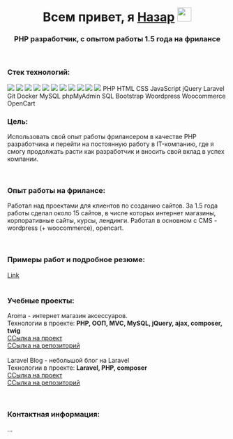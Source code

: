 <h1 align="center">Всем привет, я <a href="##" target="_blank">Назар</a> 
<img src="https://github.com/blackcater/blackcater/raw/main/images/Hi.gif" height="32"/></h1>
<h3 align="center">PHP разработчик, с опытом работы 1.5 года на фрилансе</h3>
<br>
<h3>Стек технологий:</h3>
<img src="https://img.shields.io/badge/php-%23777BB4.svg?&style=for-the-badge&logo=php&logoColor=white"/>
<img src="https://img.shields.io/badge/html5%20-%23E34F26.svg?&style=for-the-badge&logo=html5&logoColor=white"/>
<img src="https://img.shields.io/badge/css3%20-%231572B6.svg?&style=for-the-badge&logo=css3&logoColor=white"/>
<img src="https://img.shields.io/badge/javascript%20-%23323330.svg?&style=for-the-badge&logo=javascript&logoColor=%23F7DF1E"/>
<img src="https://img.shields.io/badge/jquery%20-%230769AD.svg?&style=for-the-badge&logo=jquery&logoColor=white"/>
<img src="https://img.shields.io/badge/laravel%20-%23FF2D20.svg?&style=for-the-badge&logo=laravel&logoColor=white"/>
<img src="https://img.shields.io/badge/git%20-%23F05033.svg?&style=for-the-badge&logo=git&logoColor=white"/>
<img src="https://img.shields.io/badge/gitlab%20-%23181717.svg?&style=for-the-badge&logo=gitlab&logoColor=white"/>
<img src="https://img.shields.io/badge/docker%20-%230db7ed.svg?&style=for-the-badge&logo=docker&logoColor=white"/>
<img src="https://img.shields.io/badge/mysql-%2300f.svg?&style=for-the-badge&logo=mysql&logoColor=white"/>
<img src="https://img.shields.io/badge/bootstrap%20-%23563D7C.svg?&style=for-the-badge&logo=bootstrap&logoColor=white"/>
<span>PHP</span>
<span>HTML</span>
<span>CSS</span>
<span>JavaScript</span>
<span>jQuery</span>
<span>Laravel</span>
<span>Git</span>
<span>Docker</span>
<span>MySQL</span>
<span>phpMyAdmin</span>
<span>SQL</span>
<span>Bootstrap</span>
<span>Woordpress</span>
<span>Woocommerce</span>
<span>OpenCart</span>
<br>
<h3>Цель:</h3>
<p>Использовать свой опыт работы фрилансером в качестве PHP разработчика и перейти на постоянную работу в IT-компанию, где я смогу продолжать расти как разработчик и вносить свой вклад в успех компании.</p>
<br>
<h3>Опыт работы на фрилансе:</h3>
<p>Работал над проектами для клиентов по созданию сайтов. За 1.5 года работы сделал около 15 сайтов, в числе которых интернет магазины, корпоративные сайты, курсы, лендинги. Работал в основном с CMS - wordpress (+ woocommerce), opencart.</p>
<br>
<h3>Примеры работ и подробное резюме:</h3>
<a href="##">Link</a>
<br><br>
<h3>Учебные проекты:</h3>
<p>
Aroma - интернет магазин аксессуаров.
<br>
Технологии в проекте: <b>PHP, ООП, MVC, MySQL, jQuery, ajax, composer, twig</b>
<br>
<a href="##">ССылка на проект</a>
<br>
<a href="##">ССылка на репозиторий</a>
<br><br>
Laravel Blog - небольшой блог на Laravel
<br>
Технологии в проекте: <b>Laravel, PHP, composer</b>
<br>
<a href="##">ССылка на проект</a>
<br>
<a href="##">ССылка на репозиторий</a>
</p>
<br>
<h3>Контактная информация:</h3>
<p>...</p>
